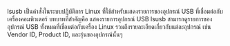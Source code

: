 lsusb เป็นคำสั่งในระบบปฏิบัติการ Linux ที่ใช้สำหรับแสดงรายการของอุปกรณ์ USB ที่เชื่อมต่อกับเครื่องคอมพิวเตอร์ บทบาทที่สำคัญคือ
แสดงรายการอุปกรณ์ USB lsusb สามารถดูรายการของอุปกรณ์ USB ทั้งหมดที่เชื่อมต่อกับเครื่อง Linux รวมถึงรายละเอียดเกี่ยวกับแต่ละอุปกรณ์ เช่น Vendor ID, Product ID, และรุ่นของอุปกรณ์นั้นๆ
